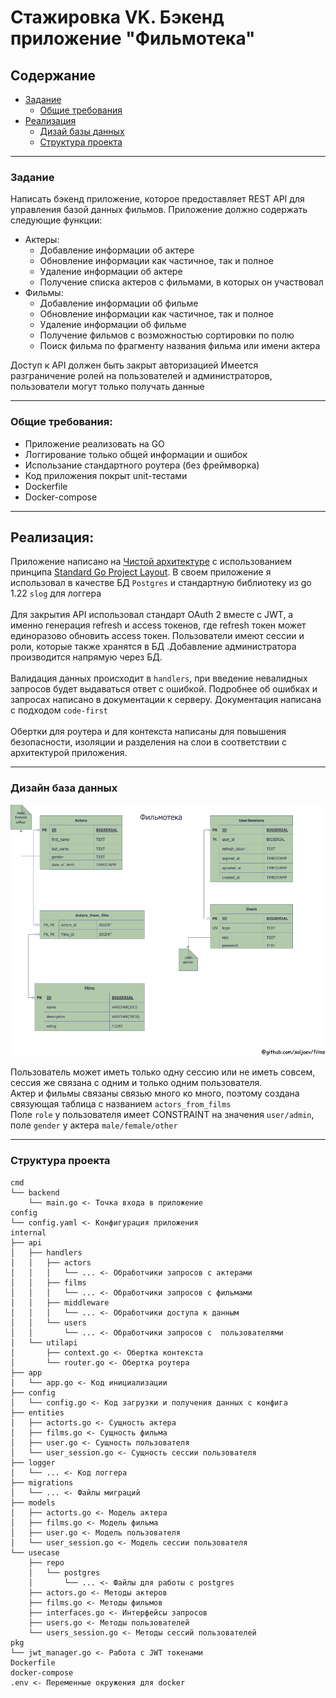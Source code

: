 # Стажировка VK. Бэкенд приложение "Фильмотека"

## Содержание
- [Задание](#задание)
    - [Общие требования](#общие-требования)
- [Реализация](#реализация)
    - [Дизай базы данных](#дизайн-база-данных)
    - [Структура проекта](#структура-проекта)
    
___
### Задание
Написать бэкенд приложение, которое предоставляет REST API для управления базой данных фильмов.
Приложение должно содержать следующие функции:
- Актеры:
    - Добавление информации об актере
    - Обновление информации как частичное, так и полное
    - Удаление информации об актере
    - Получение списка актеров с фильмами, в которых он участвовал
- Фильмы:
    - Добавление информации об фильме
    - Обновление информации как частичное, так и полное
    - Удаление информации об фильме
    - Получение фильмов с возможностью сортировки по полю
    - Поиск фильма по фрагменту названия фильма или имени актера

Доступ к API должен быть закрыт авторизацией
Имеется разграничение ролей на пользователей и администраторов, пользователи могут только получать данные

___
### Общие требования:
- Приложение реализовать на GO
- Логгирование только общей информации и ошибок
- Использание стандартного роутера (без фреймворка)
- Код приложения покрыт unit-тестами
- Dockerfile
- Docker-compose
___
## Реализация:
Приложение написано на [Чистой архитектуре](#https://github.com/evrone/go-clean-template) с использованием принципа [Standard Go Project Layout](#https://github.com/golang-standards/project-layout).
В своем приложение я использовал в качестве БД ```Postgres``` и стандартную библиотеку из go 1.22 ```slog``` для логгера
<br><br> 
Для закрытия API использовал стандарт OAuth 2 вместе с JWT, а именно генерация refresh и access токенов, 
где refresh токен может единоразово обновить access токен. Пользователи имеют сессии и роли, которые также хранятся в БД
.Добавление администратора производится напрямую через БД.
<br><br>
Валидация данных происходит в `handlers`, при введение невалидных запросов будет выдаваться ответ с ошибкой. Подробнее 
об ошибках и запросах написано в документации к серверу. Документация написана с подходом ```code-first```
<br><br>
Обертки для роутера и для контекста написаны для повышения безопасности, изоляции и разделения на слои в соответствии с архитектурой приложения.

___
### Дизайн база данных
<img src="images/films_diagram.png">

Пользователь может иметь только одну сессию или не иметь совсем, сессия же связана с одним и только одним пользователя.
<br>
Актер и фильмы связаны связью много ко много, поэтому создана связующая таблица с названием ```actors_from_films```
<br>
Поле ```role``` у пользователя имеет CONSTRAINT на значения ```user/admin```, поле ```gender``` у актера ```male/female/other```

___
### Структура проекта
```
cmd
└── backend
    └── main.go <- Точка входа в приложение
config
└── config.yaml <- Конфигурация приложения
internal
├── api
│   ├── handlers
│   │   ├── actors
│   │   │   └── ... <- Обработчики запросов с актерами
│   │   ├── films
│   │   │   └── ... <- Обработчики запросов с фильмами
│   │   ├── middleware
│   │   │   └── ... <- Обработчики доступа к данным
│   │   └── users
│   │       └── ... <- Обработчики запросов с  пользователями
│   └── utilapi
│       ├── context.go <- Обертка контекста
│       └── router.go <- Обертка роутера
├── app
│   └── app.go <- Код инициализации
├── config
│   └── config.go <- Код загрузки и получения данных с конфига
├── entities
│   ├── actorts.go <- Сущность актера
│   ├── films.go <- Сущность фильма
│   ├── user.go <- Сущность пользователя
│   └── user_session.go <- Сущность сессии пользователя
├── logger
│   └── ... <- Код логгера
├── migrations
│   └── ... <- Файлы миграций
├── models
│   ├── actorts.go <- Модель актера
│   ├── films.go <- Модель фильма
│   ├── user.go <- Модель пользователя
│   └── user_session.go <- Модель сессии пользователя
└── usecase
    ├── repo
    │   └── postgres
    │       └── ... <- Файлы для работы с postgres
    ├── actors.go <- Методы актеров
    ├── films.go <- Методы фильмов
    ├── interfaces.go <- Интерфейсы запросов
    ├── users.go <- Методы пользователей
    └── users_session.go <- Методы сессий пользователей
pkg
└── jwt_manager.go <- Работа с JWT токенами
Dockerfile
docker-compose
.env <- Переменные окружения для docker
```

